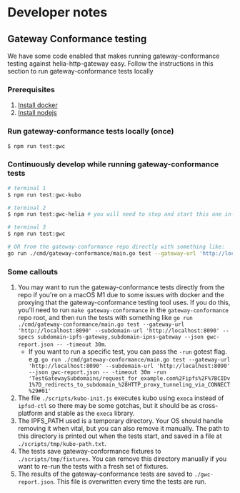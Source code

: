 # Developer notes

<!-- toc -->

## Gateway Conformance testing

We have some code enabled that makes running gateway-conformance testing against helia-http-gateway easy. Follow the instructions in this section to run gateway-conformance tests locally

### Prerequisites

1. [Install docker](https://docs.docker.com/get-docker/)
2. [Install nodejs](https://nodejs.org/en/download/)

### Run gateway-conformance tests locally (once)

```sh
$ npm run test:gwc
```

### Continuously develop while running gateway-conformance tests

```sh
# terminal 1
$ npm run test:gwc-kubo

# terminal 2
$ npm run test:gwc-helia # you will need to stop and start this one in-between code changes. It's not watching for changes

# terminal 3
$ npm run test:gwc

# OR from the gateway-conformance repo directly with something like:
go run ./cmd/gateway-conformance/main.go test --gateway-url 'http://localhost:8090' --subdomain-url 'http://localhost:8090' --specs subdomain-ipfs-gateway,subdomain-ipns-gateway --json gwc-report.json -- -timeout 30m

```



### Some callouts

1. You may want to run the gateway-conformance tests directly from the repo if you're on a macOS M1 due to some issues with docker and the proxying that the gateway-conformance testing tool uses. If you do this, you'll need to run `make gateway-conformance` in the `gateway-conformance` repo root, and then run the tests with something like `go run ./cmd/gateway-conformance/main.go test --gateway-url 'http://localhost:8090' --subdomain-url 'http://localhost:8090' --specs subdomain-ipfs-gateway,subdomain-ipns-gateway --json gwc-report.json -- -timeout 30m`.
    - If you want to run a specific test, you can pass the `-run` gotest flag. e.g. `go run ./cmd/gateway-conformance/main.go test --gateway-url 'http://localhost:8090' --subdomain-url 'http://localhost:8090' --json gwc-report.json -- -timeout 30m -run 'TestGatewaySubdomains/request_for_example.com%2Fipfs%2F%7BCIDv1%7D_redirects_to_subdomain_%28HTTP_proxy_tunneling_via_CONNECT%29#01'`
1. The file `./scripts/kubo-init.js` executes kubo using `execa` instead of `ipfsd-ctl` so there may be some gotchas, but it should be as cross-platform and stable as the `execa` library.
1. The IPFS_PATH used is a temporary directory. Your OS should handle removing it when vital, but you can also remove it manually. The path to this directory is printed out when the tests start, and saved in a file at `./scripts/tmp/kubo-path.txt`.
1. The tests save gateway-conformance fixtures to `./scripts/tmp/fixtures`. You can remove this directory manually if you want to re-run the tests with a fresh set of fixtures.
1. The results of the gateway-conformance tests are saved to `./gwc-report.json`. This file is overwritten every time the tests are run.
